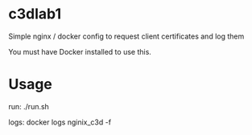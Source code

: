 # c3dlab1
Simple nginx / docker config to request client certificates and log them

You must have Docker installed to use this.

# Usage
run:
./run.sh

logs:
docker logs nginix_c3d -f

